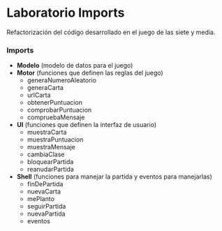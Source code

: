 # Laboratorio Imports

Refactorización del código desarrollado en el juego de las siete y media.

### Imports

- **Modelo** (modelo de datos para el juego)
- **Motor** (funciones que definen las reglas del juego)
    - generaNumeroAleatorio
    - generaCarta
    - urlCarta
    - obtenerPuntuacion
    - comprobarPuntuacion
    - compruebaMensaje
- **UI** (funciones que definen la interfaz de usuario)
    - muestraCarta
    - muestraPuntuacion
    - muestraMensaje
    - cambiaClase
    - bloquearPartida
    - reanudarPartida
- **Shell** (funciones para manejar la partida y eventos para manejarlas)
    - finDePartida
    - nuevaCarta
    - mePlanto
    - seguirPartida
    - nuevaPartida
    - eventos

